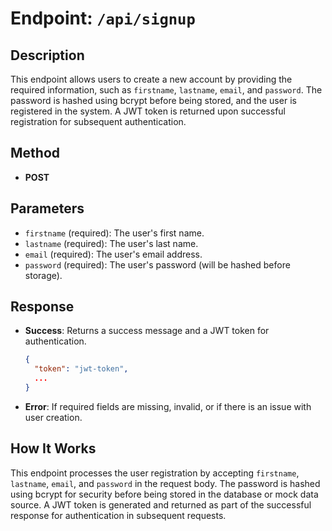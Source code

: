 # Endpoint: `/api/signup`

## Description

This endpoint allows users to create a new account by providing the required information, such as `firstname`, `lastname`, `email`, and `password`. The password is hashed using bcrypt before being stored, and the user is registered in the system. A JWT token is returned upon successful registration for subsequent authentication.

## Method

- **POST**

## Parameters

- `firstname` (required): The user's first name.
- `lastname` (required): The user's last name.
- `email` (required): The user's email address.
- `password` (required): The user's password (will be hashed before storage).

## Response

- **Success**: Returns a success message and a JWT token for authentication.

  ```json
  {
    "token": "jwt-token",
    ...
  }

  ```

- **Error**: If required fields are missing, invalid, or if there is an issue with user creation.

## How It Works

This endpoint processes the user registration by accepting `firstname`, `lastname`, `email`, and `password` in the request body. The password is hashed using bcrypt for security before being stored in the database or mock data source. A JWT token is generated and returned as part of the successful response for authentication in subsequent requests.

